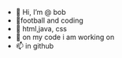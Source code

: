 - 👋 Hi, I’m @ bob
- 👀football and coding
- 🌱 html,java, css
- 💞️ on my code i am working on
- 📫 in github

<!---
22aam/22aam is a ✨ special ✨ repository because its `README.md` (this file) appears on your GitHub profile.
You can click the Preview link to take a look at your changes.
--->
